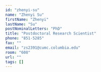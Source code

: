 ```yaml
---
id: "zhenyi-su"
name: "Zhenyi Su"
firstName: "Zhenyi"
lastName: "Su"
postNominalLetters: "PhD"
title: "Postdoctoral Research Scientist"
phone: "851-5285"
fax: ""
email: "zs2391@cumc.columbia.edu"
room: "608"
url: ""
tags: []
---
```

